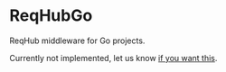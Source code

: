 # ReqHubGo
ReqHub middleware for Go projects.

Currently not implemented, let us know [if you want this](https://github.com/SpaceGiraffe-io/ReqHubGo/issues/1).

